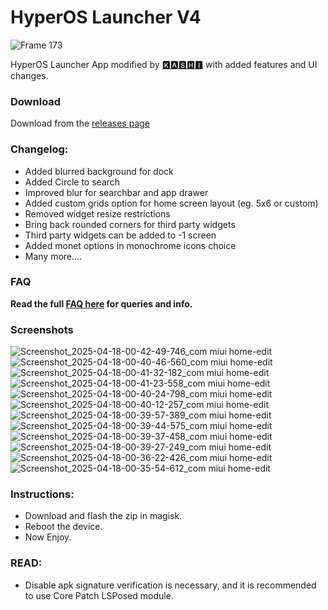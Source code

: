 # HyperOS Launcher V4
![Frame 173](https://github.com/Mods-Center/HyperOS-Launcher/assets/83476983/26248f2e-2acf-435a-82fb-3b48778ca738)

HyperOS Launcher App modified by [🅺🅰🆂🅷🅸](https://t.me/kakashi1v1) with added features and UI changes.

### Download
Download from the [releases page](https://github.com/Mods-Center/HyperOS-Launcher/releases)

### Changelog:
- Added blurred background for dock
- Added Circle to search
- Improved blur for searchbar and app drawer 
- Added custom grids option for home screen layout (eg. 5x6 or custom)
- Removed widget resize restrictions 
- Bring back rounded corners for third party widgets 
- Third party widgets can be added to -1 screen
- Added monet options in monochrome icons choice
- Many more....

### FAQ
**Read the full [FAQ here](https://github.com/Mods-Center/HyperOS-Launcher/blob/main/FAQ.md) for queries and info.**

### Screenshots
![Screenshot_2025-04-18-00-42-49-746_com miui home-edit](https://github.com/user-attachments/assets/f6332d85-1a91-4173-9ed0-ddadb2656bbc)
![Screenshot_2025-04-18-00-40-46-560_com miui home-edit](https://github.com/user-attachments/assets/a68ee8eb-b0fe-4756-b235-cb6e97f7d8b2)
![Screenshot_2025-04-18-00-41-32-182_com miui home-edit](https://github.com/user-attachments/assets/2ea1b84a-e963-4fe0-81e4-80b1f877b1fd)
![Screenshot_2025-04-18-00-41-23-558_com miui home-edit](https://github.com/user-attachments/assets/b10aef28-9e17-4976-b2e3-f317eb607d21)
![Screenshot_2025-04-18-00-40-24-798_com miui home-edit](https://github.com/user-attachments/assets/097ee81d-0f3b-4446-b0df-ab0a90b9edcf)
![Screenshot_2025-04-18-00-40-12-257_com miui home-edit](https://github.com/user-attachments/assets/7c4864a4-502f-4d4d-bf49-5c73ad739103)
![Screenshot_2025-04-18-00-39-57-389_com miui home-edit](https://github.com/user-attachments/assets/9db0c421-88a7-4a48-bbe8-db0e65ecb218)
![Screenshot_2025-04-18-00-39-44-575_com miui home-edit](https://github.com/user-attachments/assets/9d658ce0-dc92-43a7-97ca-d7da5d17fea9)
![Screenshot_2025-04-18-00-39-37-458_com miui home-edit](https://github.com/user-attachments/assets/beeb855a-2b11-4b1e-9a1f-3cb1c68a3173)
![Screenshot_2025-04-18-00-39-27-249_com miui home-edit](https://github.com/user-attachments/assets/1c612670-9565-4e46-9d59-7acd57edd273)
![Screenshot_2025-04-18-00-36-22-426_com miui home-edit](https://github.com/user-attachments/assets/913e4dc7-678e-4802-8ce7-e605febc7bb7)
![Screenshot_2025-04-18-00-35-54-612_com miui home-edit](https://github.com/user-attachments/assets/47415a75-f154-40c0-9698-fbeae1574a67)

### Instructions:
- Download and flash the zip in magisk.
- Reboot the device.
- Now Enjoy.

### READ:
- Disable apk signature verification is necessary, and it is recommended to use Core Patch LSPosed module.

